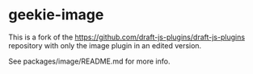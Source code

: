 # geekie-image

This is a fork of the https://github.com/draft-js-plugins/draft-js-plugins
repository with only the image plugin in an edited version.

See packages/image/README.md for more info.
